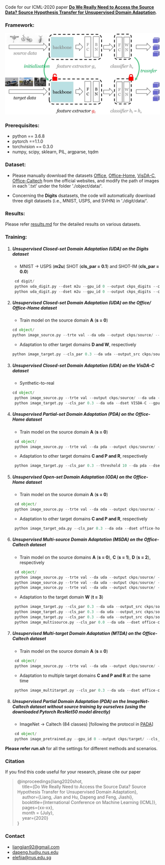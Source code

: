 Code for our ICML-2020 paper [**Do We Really Need to Access the Source Data? Source Hypothesis Transfer for Unsupervised Domain Adaptation**](https://arxiv.org/abs/2002.08546). 

### Framework:  

<img src="figs/shot.jpg" width="600"/>

### Prerequisites:
- python == 3.6.8
- pytorch ==1.1.0
- torchvision == 0.3.0
- numpy, scipy, sklearn, PIL, argparse, tqdm

### Dataset:

- Please manually download the datasets [Office](https://drive.google.com/file/d/0B4IapRTv9pJ1WGZVd1VDMmhwdlE/view), [Office-Home](https://drive.google.com/file/d/0B81rNlvomiwed0V1YUxQdC1uOTg/view), [VisDA-C](https://github.com/VisionLearningGroup/taskcv-2017-public/tree/master/classification), [Office-Caltech](http://www.vision.caltech.edu/Image_Datasets/Caltech101/101_ObjectCategories.tar.gz) from the official websites, and modify the path of images in each '.txt' under the folder './object/data/'.

- Concerning the **Digits** dsatasets, the code will automatically download three digit datasets (i.e., MNIST, USPS, and SVHN) in './digit/data/'.

### Results:
Please refer [results.md](./results.md) for the detailed results on various datasets.


### Training:
1. ##### Unsupervised Closed-set Domain Adaptation (UDA) on the Digits dataset
	- MNIST -> USPS (**m2u**)   SHOT (**cls_par = 0.1**) and SHOT-IM (**cls_par = 0.0**)
	```python
	 cd digit/
	 python uda_digit.py --dset m2u --gpu_id 0 --output ckps_digits --cls_par 0.0
	 python uda_digit.py --dset m2u --gpu_id 0 --output ckps_digits --cls_par 0.1
	```
	
2. ##### Unsupervised Closed-set Domain Adaptation (UDA) on the Office/ Office-Home dataset
	- Train model on the source domain **A** (**s = 0**)
    ```python
    cd object/
    python image_source.py --trte val --da uda --output ckps/source/ --gpu_id 0 --dset office --max_epoch 100 --s 0
    ```
	
	- Adaptation to other target domains **D and W**, respectively
    ```python
    python image_target.py --cls_par 0.3 --da uda --output_src ckps/source/ --output ckps/target/ --gpu_id 0 --dset office --s 0  
    ```
   
3. ##### Unsupervised Closed-set Domain Adaptation (UDA) on the VisDA-C dataset
	- Synthetic-to-real 
    ```python
    cd object/
	 python image_source.py --trte val --output ckps/source/ --da uda --gpu_id 0 --dset VISDA-C --net resnet101 --lr 1e-3 --max_epoch 10 --s 0
	 python image_target.py --cls_par 0.3 --da uda --dset VISDA-C --gpu_id 0 --s 0 --output_src ckps/source/ --output ckps/target/ --net resnet101 --lr 1e-3
	 ```
	
4. ##### Unsupervised Partial-set Domain Adaptation (PDA) on the Office-Home dataset
	- Train model on the source domain **A** (**s = 0**)
	```python
	 cd object/
	 python image_source.py --trte val --da pda --output ckps/source/ --gpu_id 0 --dset office-home --max_epoch 50 --s 0
	```

	- Adaptation to other target domains **C and P and R**, respectively
	```python
	 python image_target.py --cls_par 0.3 --threshold 10 --da pda --dset office-home --gpu_id 0 --s 0 --output_src ckps/source/ --output ckps/target/
	```
   
5. ##### Unsupervised Open-set Domain Adaptation (ODA) on the Office-Home dataset
	- Train model on the source domain **A** (**s = 0**)
	```python
	 cd object/
	 python image_source.py --trte val --da oda --output ckps/source/ --gpu_id 0 --dset office-home --max_epoch 50 --s 0
	```
	
	- Adaptation to other target domains **C and P and R**, respectively
	```python
	 python image_target_oda.py --cls_par 0.3 --da oda --dset office-home --gpu_id 0 --s 0 --output_src ckps/source/ --output ckps/target/
	```
	
6. ##### Unsupervised Multi-source Domain Adaptation (MSDA) on the Office-Caltech dataset
	- Train model on the source domains **A** (**s = 0**), **C** (**s = 1**), **D** (**s = 2**), respectively
	```python
	 cd object/
	 python image_source.py --trte val --da uda --output ckps/source/ --gpu_id 0 --dset office-caltech --max_epoch 100 --s 0
	 python image_source.py --trte val --da uda --output ckps/source/ --gpu_id 0 --dset office-caltech --max_epoch 100 --s 1
	 python image_source.py --trte val --da uda --output ckps/source/ --gpu_id 0 --dset office-caltech --max_epoch 100 --s 2
	```
	
	- Adaptation to the target domain **W** (**t = 3**)
	```python
	 python image_target.py --cls_par 0.3 --da uda --output_src ckps/source/ --output ckps/target/ --gpu_id 0 --dset office --s 0
	 python image_target.py --cls_par 0.3 --da uda --output_src ckps/source/ --output ckps/target/ --gpu_id 0 --dset office --s 1
	 python image_target.py --cls_par 0.3 --da uda --output_src ckps/source/ --output ckps/target/ --gpu_id 0 --dset office --s 0
	 python image_multisource.py --cls_par 0.0 --da uda --dset office-caltech --gpu_id 0 --t 3 --output_src ckps/source/ --output ckps/target/
	```
	
7. ##### Unsupervised Multi-target Domain Adaptation (MTDA) on the Office-Caltech dataset
	- Train model on the source domain **A** (**s = 0**)
	```python
	 cd object/
	 python image_source.py --trte val --da uda --output ckps/source/ --gpu_id 0 --dset office-caltech --max_epoch 100 --s 0
	```
	
	- Adaptation to multiple target domains **C and P and R** at the same time
	```python
	 python image_multitarget.py --cls_par 0.3 --da uda --dset office-caltech --gpu_id 0 --s 0 --output_src ckps/source/ --output ckps/target/
	```
	
8. ##### Unsupervised Partial Domain Adaptation (PDA) on the ImageNet-Caltech dataset without source training by ourselves (using the downloaded Pytorch ResNet50 model directly)
	- ImageNet -> Caltech (84 classes) [following the protocol in [PADA](https://github.com/thuml/PADA/tree/master/pytorch/data/imagenet-caltech)]
	```python
	 cd object/
	 python image_pretrained.py --gpu_id 0 --output ckps/target/ --cls_par 0.3
	```

**Please refer *run.sh*** for all the settings for different methods and scenarios.

### Citation

If you find this code useful for your research, please cite our paper

> @inproceedings{liang2020shot,  
>  &nbsp; &nbsp;  title={Do We Really Need to Access the Source Data? Source Hypothesis Transfer for Unsupervised Domain Adaptation},  
>  &nbsp; &nbsp;  author={Liang, Jian and Hu, Dapeng and Feng, Jiashi},  
>  &nbsp; &nbsp;  booktitle={International Conference on Machine Learning (ICML)},  
>  &nbsp; &nbsp;  pages={xx-xx},  
>  &nbsp; &nbsp;  month = {July},  
>  &nbsp; &nbsp;  year={2020}  
> }

### Contact

- [liangjian92@gmail.com](mailto:liangjian92@gmail.com)
- [dapeng.hu@u.nus.edu](mailto:dapeng.hu@u.nus.edu)
- [elefjia@nus.edu.sg](mailto:elefjia@nus.edu.sg)
